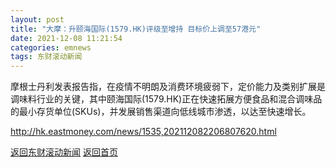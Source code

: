 ```yaml
---
layout: post
title: "大摩：升颐海国际(1579.HK)评级至增持 目标价上调至57港元"
date: 2021-12-08 11:21:54
categories: emnews
tags: 东财滚动新闻
---
```


摩根士丹利发表报告指，在疫情不明朗及消费环境疲弱下，定价能力及类别扩展是调味料行业的关键，其中颐海国际(1579.HK)正在快速拓展方便食品和混合调味品的最小存货单位(SKUs)，并发展销售渠道向低线城市渗透，以达至快速增长。

<http://hk.eastmoney.com/news/1535,202112082206807620.html>

[返回东财滚动新闻](./emnews/)
[返回首页](./)